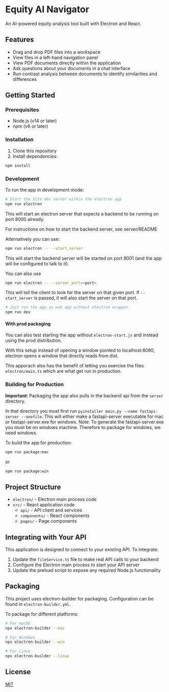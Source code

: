 # Equity AI Navigator

An AI-powered equity analysis tool built with Electron and React.

## Features

- Drag and drop PDF files into a workspace
- View files in a left-hand navigation panel
- View PDF documents directly within the application
- Ask questions about your documents in a chat interface
- Run contrast analysis between documents to identify similarities and differences

## Getting Started

### Prerequisites

- Node.js (v14 or later)
- npm (v6 or later)

### Installation

1. Clone this repository
2. Install dependencies:

```bash
npm install
```

### Development

To run the app in development mode:

```bash
# Start the Vite dev server within the electron app
npm run electron
```

This will start an electron server that expects a backend to be running on port 8000 already.

For instructions on how to start the backend server, see server/README

Alternatively you can use:

```bash
npm run electron -- --start_server
```

This will start the backend server will be started on port 8001 (and the app will be configured to talk to it).

You can also use

```bash
npm run electron -- --server_port=<port>
```

This will tell the client to look for the server on that given port. If `--start_server` is passed, it will also start the server on that port.

```bash
# Just run the app as web app without electron wrapper
npm run dev
```

#### With prod packaging

You can also test starting the app without `electron-start.js` and instead using the prod distribution.

With this setup instead of opening a window pointed to localhost:8080, electron opens a window that directly reads from dist.

This apporach also has the benefit of letting you exercise the files `electron/main.ts` which are what get run in production.

### Building for Production

**Important**: Packaging the app also pulls in the backend api from the `server` directory.

In that directory you must first run `pyinstaller main.py --name fastapi-server --onefile`. This will either make a fastapi-server executable for mac or fastapi-server.exe for windows. Note: To generate the fastapi-server.exe you must be on windows machine. Therefore to package for windows, we need windows.

To build the app for production:

```bash
npm run package:mac
```

or

```bash
npm run package:win
```

## Project Structure

- `electron/` - Electron main process code
- `src/` - React application code
  - `api/` - API client and services
  - `components/` - React components
  - `pages/` - Page components

## Integrating with Your API

This application is designed to connect to your existing API. To integrate:

1. Update the `fileService.ts` file to make real API calls to your backend
2. Configure the Electron main process to start your API server
3. Update the preload script to expose any required Node.js functionality

## Packaging

This project uses electron-builder for packaging. Configuration can be found in `electron-builder.yml`.

To package for different platforms:

```bash
# For macOS
npx electron-builder --mac

# For Windows
npx electron-builder --win

# For Linux
npx electron-builder --linux
```

## License

[MIT](LICENSE)
